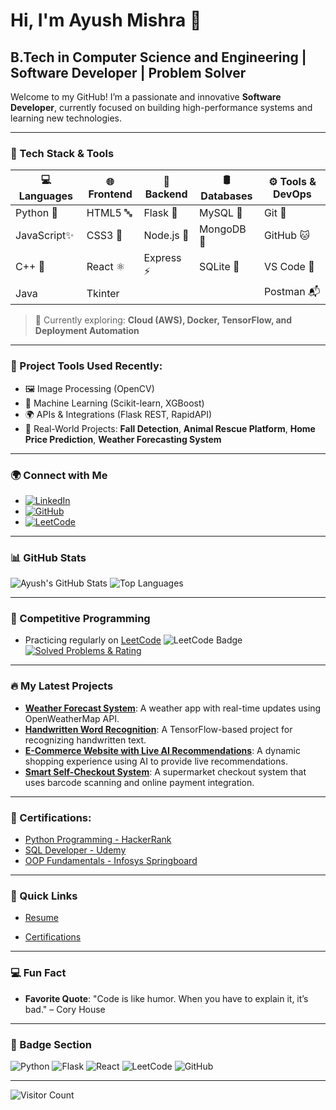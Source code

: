 # Hi, I'm Ayush Mishra 👋
## B.Tech in Computer Science and Engineering | Software Developer | Problem Solver

Welcome to my GitHub! I’m a passionate and innovative **Software Developer**, currently focused on building high-performance systems and learning new technologies.

---

### 🚀 Tech Stack & Tools

| 💻 Languages | 🌐 Frontend | 🧠 Backend  | 🛢️ Databases  | ⚙️ Tools & DevOps  |
|--------------|-------------|-------------|----------------|--------------------|
| Python 🐍    | HTML5 🔤     | Flask 🍶    | MySQL 🐬        | Git 🔧             |
| JavaScript✨ | CSS3 🎨     | Node.js 🌲  | MongoDB 🍃      | GitHub 🐱          |
| C++ 🚀       | React ⚛️     | Express ⚡   | SQLite 📁       | VS Code 🧠         |
| Java         | Tkinter      |             |                | Postman 📬         |

> 🌟 Currently exploring: **Cloud (AWS), Docker, TensorFlow, and Deployment Automation**

---

### 🔧 Project Tools Used Recently:
- 🖼️ Image Processing (OpenCV)
- 🤖 Machine Learning (Scikit-learn, XGBoost)
- 🌍 APIs & Integrations (Flask REST, RapidAPI)
- 🐾 Real-World Projects: **Fall Detection**, **Animal Rescue Platform**, **Home Price Prediction**, **Weather Forecasting System**

---

### 🌍 Connect with Me
- [![LinkedIn](https://img.shields.io/badge/LinkedIn-blue?logo=linkedin)](https://www.linkedin.com/in/ayush-mishra-5723012a5/)
- [![GitHub](https://img.shields.io/badge/GitHub-181717?style=flat&logo=github&logoColor=white)](https://github.com/Ayush020705)
- [![LeetCode](https://img.shields.io/badge/LeetCode-FFA116?logo=leetcode)](https://leetcode.com/u/Ayush-Mishra/)

---

### 📊 GitHub Stats
![Ayush's GitHub Stats](https://github-readme-stats.vercel.app/api?username=Ayush020705&show_icons=true&theme=radical)
![Top Languages](https://github-readme-stats.vercel.app/api/top-langs/?username=Ayush020705&layout=compact&theme=radical)

---

### 🧠 Competitive Programming

- Practicing regularly on [LeetCode](https://leetcode.com/u/Ayush-Mishra/)
![LeetCode Badge](https://img.shields.io/badge/LeetCode-Active-brightgreen?logo=leetcode)
[![Solved Problems & Rating](https://leetcard.jacoblin.cool/Ayush-Mishra?ext=contest)](https://leetcode.com/u/Ayush-Mishra/)

---

### 🔥 My Latest Projects
- **[Weather Forecast System](https://github.com/Ayush020705/weather-forecast-system)**: A weather app with real-time updates using OpenWeatherMap API.
- **[Handwritten Word Recognition](https://github.com/Ayush020705/handwritten-word-recognition)**: A TensorFlow-based project for recognizing handwritten text.
- **[E-Commerce Website with Live AI Recommendations](https://github.com/Ayush020705/e-commerce-ai)**: A dynamic shopping experience using AI to provide live recommendations.
- **[Smart Self-Checkout System](https://github.com/Ayush020705/smart-self-checkout)**: A supermarket checkout system that uses barcode scanning and online payment integration.

---

### 📜 Certifications:
- [Python Programming - HackerRank](https://www.hackerrank.com/profile/CS1B_2211605_Ay)
- [SQL Developer - Udemy](https://drive.google.com/drive/folders/1v20d9fvcfTG0EZejv9rCPE_F72P69poG?usp=drive_link)
- [OOP Fundamentals - Infosys Springboard](https://drive.google.com/drive/folders/1v20d9fvcfTG0EZejv9rCPE_F72P69poG?usp=drive_link)

---

### 🔗 Quick Links
- [Resume]([https://drive.google.com/drive/folders/1v20d9fvcfTG0EZejv9rCPE_F72P69poG?usp=drive_link](https://drive.google.com/drive/u/0/folders/1v20d9fvcfTG0EZejv9rCPE_F72P69poG))
<!-- - [Project Portfolio](https://your-portfolio-website-link.com) -->
- [Certifications](https://drive.google.com/drive/folders/1v20d9fvcfTG0EZejv9rCPE_F72P69poG?usp=drive_link)

---

### 💻 Fun Fact
- **Favorite Quote**: "Code is like humor. When you have to explain it, it’s bad." – Cory House

---

### 📑 Badge Section
![Python](https://img.shields.io/badge/Python-3776AB?style=flat&logo=python&logoColor=white)
![Flask](https://img.shields.io/badge/Flask-000?style=flat&logo=flask)
![React](https://img.shields.io/badge/React-61DAFB?style=flat&logo=react&logoColor=black)
![LeetCode](https://img.shields.io/badge/LeetCode-Active-brightgreen?logo=leetcode)
![GitHub](https://img.shields.io/badge/GitHub-181717?style=flat&logo=github&logoColor=white)

---

![Visitor Count](https://profile-counter.glitch.me/Ayush020705/count.svg)
